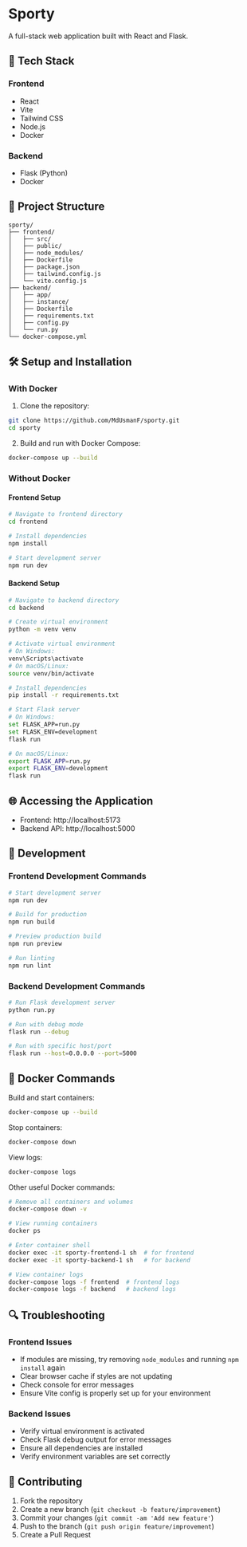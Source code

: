 # Sporty

A full-stack web application built with React and Flask.

## 🚀 Tech Stack

### Frontend
- React
- Vite
- Tailwind CSS
- Node.js
- Docker

### Backend
- Flask (Python)
- Docker

## 📁 Project Structure
```
sporty/
├── frontend/
│   ├── src/
│   ├── public/
│   ├── node_modules/
│   ├── Dockerfile
│   ├── package.json
│   ├── tailwind.config.js
│   └── vite.config.js
├── backend/
│   ├── app/
│   ├── instance/
│   ├── Dockerfile
│   ├── requirements.txt
│   ├── config.py
│   └── run.py
└── docker-compose.yml
```

## 🛠️ Setup and Installation

### With Docker
1. Clone the repository:
```bash
git clone https://github.com/MdUsmanF/sporty.git
cd sporty
```

2. Build and run with Docker Compose:
```bash
docker-compose up --build
```

### Without Docker

#### Frontend Setup
```bash
# Navigate to frontend directory
cd frontend

# Install dependencies
npm install

# Start development server
npm run dev
```

#### Backend Setup
```bash
# Navigate to backend directory
cd backend

# Create virtual environment
python -m venv venv

# Activate virtual environment
# On Windows:
venv\Scripts\activate
# On macOS/Linux:
source venv/bin/activate

# Install dependencies
pip install -r requirements.txt

# Start Flask server
# On Windows:
set FLASK_APP=run.py
set FLASK_ENV=development
flask run

# On macOS/Linux:
export FLASK_APP=run.py
export FLASK_ENV=development
flask run
```

## 🌐 Accessing the Application

- Frontend: http://localhost:5173
- Backend API: http://localhost:5000

## 🔧 Development

### Frontend Development Commands
```bash
# Start development server
npm run dev

# Build for production
npm run build

# Preview production build
npm run preview

# Run linting
npm run lint
```

### Backend Development Commands
```bash
# Run Flask development server
python run.py

# Run with debug mode
flask run --debug

# Run with specific host/port
flask run --host=0.0.0.0 --port=5000
```

## 🐳 Docker Commands

Build and start containers:
```bash
docker-compose up --build
```

Stop containers:
```bash
docker-compose down
```

View logs:
```bash
docker-compose logs
```

Other useful Docker commands:
```bash
# Remove all containers and volumes
docker-compose down -v

# View running containers
docker ps

# Enter container shell
docker exec -it sporty-frontend-1 sh  # for frontend
docker exec -it sporty-backend-1 sh   # for backend

# View container logs
docker-compose logs -f frontend  # frontend logs
docker-compose logs -f backend   # backend logs
```

## 🔍 Troubleshooting

### Frontend Issues
- If modules are missing, try removing `node_modules` and running `npm install` again
- Clear browser cache if styles are not updating
- Check console for error messages
- Ensure Vite config is properly set up for your environment

### Backend Issues
- Verify virtual environment is activated
- Check Flask debug output for error messages
- Ensure all dependencies are installed
- Verify environment variables are set correctly

## 👥 Contributing

1. Fork the repository
2. Create a new branch (`git checkout -b feature/improvement`)
3. Commit your changes (`git commit -am 'Add new feature'`)
4. Push to the branch (`git push origin feature/improvement`)
5. Create a Pull Request